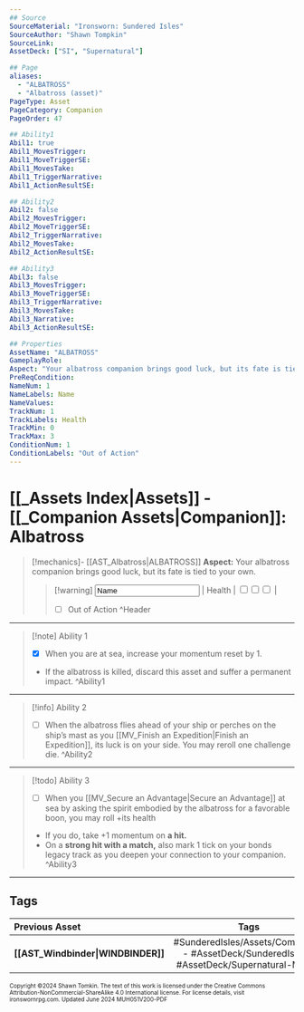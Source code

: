 ```yaml
---
## Source
SourceMaterial: "Ironsworn: Sundered Isles"
SourceAuthor: "Shawn Tompkin"
SourceLink: 
AssetDeck: ["SI", "Supernatural"]

## Page
aliases:
  - "ALBATROSS"
  - "Albatross (asset)"
PageType: Asset
PageCategory: Companion
PageOrder: 47

## Ability1
Abil1: true
Abil1_MovesTrigger: 
Abil1_MoveTriggerSE: 
Abil1_MovesTake: 
Abil1_TriggerNarrative: 
Abil1_ActionResultSE: 

## Ability2
Abil2: false
Abil2_MovesTrigger: 
Abil2_MoveTriggerSE: 
Abil2_TriggerNarrative: 
Abil2_MovesTake: 
Abil2_ActionResultSE: 

## Ability3
Abil3: false
Abil3_MovesTrigger: 
Abil3_MoveTriggerSE: 
Abil3_TriggerNarrative: 
Abil3_MovesTake: 
Abil3_Narrative: 
Abil3_ActionResultSE: 

## Properties
AssetName: "ALBATROSS"
GameplayRole: 
Aspect: "Your albatross companion brings good luck, but its fate is tied to your own."
PreReqCondition: 
NameNum: 1
NameLabels: Name
NameValues: 
TrackNum: 1
TrackLabels: Health
TrackMin: 0
TrackMax: 3
ConditionNum: 1
ConditionLabels: "Out of Action"
---
```

# [[_Assets Index|Assets]] - [[_Companion Assets|Companion]]: Albatross

> [!mechanics]- [[AST_Albatross|ALBATROSS]]
> **Aspect:** Your albatross companion brings good luck, but its fate is tied to your own.
> > [!warning] <input type=texbox value="Name"> | Health | <input type="checkbox" /><input type="checkbox" /><input type="checkbox" /> |
> > - [ ] Out of Action ^Header
 ___
> [!note] Ability 1
> - [x] When you are at sea, increase your momentum reset by 1.
> - If the albatross is killed, discard this asset and suffer a permanent impact. ^Ability1
___
> [!info] Ability 2
> - [ ] When the albatross flies ahead of your ship or perches on the ship’s mast as you [[MV_Finish an Expedition|Finish an Expedition]], its luck is on your side. You may reroll one challenge die. ^Ability2
___
> [!todo] Ability 3
> - [ ] When you [[MV_Secure an Advantage|Secure an Advantage]] at sea by asking the spirit embodied by the albatross for a favorable boon, you may roll +its health
> - If you do, take +1 momentum on **a hit.**
> - On a **strong hit with a match,** also mark 1 tick on your bonds legacy track as you deepen your connection to your companion. ^Ability3
___
## Tags

| Previous Asset | Tags | Next Asset |
| :--- | :---: | ---: |
| **[[AST_Windbinder\|WINDBINDER]]** | #SunderedIsles/Assets/Companion - #AssetDeck/SunderedIsles - #AssetDeck/Supernatural-Mythic | **[[AST_Chattering Skull\|CHATTERING SKULL]]** |

<font size=-2>Copyright ©2024 Shawn Tomkin. The text of this work is licensed under the Creative Commons Attribution-NonCommercial-ShareAlike 4.0 International license. For license details, visit ironswornrpg.com. Updated June 2024 MUH051V200-PDF</font>